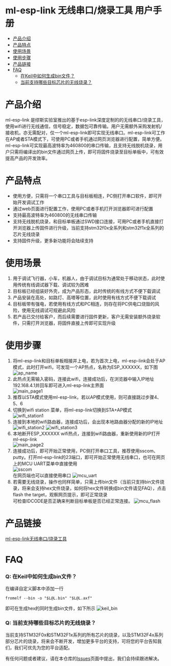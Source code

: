# ml-esp-link 无线串口/烧录工具 用户手册
* [产品介绍](#产品介绍) 
* [产品特点](#产品特点)
* [使用场景](#使用场景)
* [使用步骤](#使用步骤)
* [产品链接](#产品链接)
* [FAQ](#faq)
    * [在Keil中如何生成bin文件？](#q-在keil中如何生成bin文件)
    * [当前支持哪些目标芯片的无线烧录？](#q-当前支持哪些目标芯片的无线烧录)
    
# 产品介绍
ml-esp-link 是缪斯实验室推出的基于esp-link深度定制的的无线串口/烧录工具，使用wifi进行无线通信，信号稳定，数据包可靠传输。用户无需额外采购发射机/接收机，亦无需配对，仅一个ml-esp-link即可实现无线串口。ml-esp-link可工作在AP或者STA模式下，可使用PC或者手机通过网页浏览器进行配置，简单方便。ml-esp-link可实现最高波特率为460800的串口传输，且支持无线脱机烧录，用户只需将编译出的bin文件通过网页上传，即可将固件烧录至目标单板中，可有效提高产品的开发效率。

# 产品特点
- 使用方便，只需将一个串口工具与目标板相连，PC侧打开串口软件，即可开始开发调试工作
- 通过web页面进行配置工作，使用PC或者手机打开浏览器即可进行配置
- 支持最高波特率为460800的无线串口传输
- 支持无线脱机烧录，和目标单板通过SWD接口连接，可用PC或者手机直接打开浏览器上传固件进行升级，当前支持stm32f0x全系列和stm32f1x全系列的芯片无线烧录
- 支持固件升级，更多新功能将会陆续支持


# 使用场景
1. 用于调试飞行器，小车，机器人，由于调试目标为通常处于移动状态，此时使用传统有线调试器下载、调试较为困难
2. 目标板已经组装好外壳，成为产品形态，此时传统的有线方式不便下载调试
3. 产品安装在高处，如路灯、高塔等位置，此时使用有线方式不便下载调试
4. 目标板带有强电，若使用有线方式和PC相连，则存在将PC供电口烧毁的风险，使用无线调试可规避此风险
4. 若产品已交付给客户，而后续需要进行固件更新，客户无需安装额外烧录软件，只需打开浏览器，将固件直接上传即可实现升级


# 使用步骤
1. 将ml-esp-link和目标单板相接并上电，若为首次上电，ml-esp-link会处于AP模式，此时打开wifi，可发现一个AP热点，名称为ESP_XXXXXX，如下图  
![ap_name](https://github.com/wuxx/ml-esp-link/blob/master/doc/ap_name.png)
2. 此热点无需输入密码，连接此wifi，连接成功后，在浏览器中输入IP地址 192.168.4.1并回车即可进入ml-esp-link主界面  
![main_page1](https://github.com/wuxx/ml-esp-link/blob/master/doc/main_page1.png)
3. 推荐以STA模式使用ml-esp-link，若以AP模式使用，则可直接跳过步骤4、5、6  
4. 切换到wifi station 菜单，将ml-esp-link切换到STA+AP模式  
![wifi_station1](https://github.com/wuxx/ml-esp-link/blob/master/doc/wifi_station1.png)
5. 连接到本地的wifi路由器，连接成功后，会出现本地路由器分配的新的IP地址  
![wifi_station2](https://github.com/wuxx/ml-esp-link/blob/master/doc/wifi_station2.png)
![wifi_station3](https://github.com/wuxx/ml-esp-link/blob/master/doc/wifi_station3.png)
6. 本地断开ESP_XXXXXX wifi热点，连接到wifi路由器，重新使用新的IP打开ml-esp-link  
![main_page2](https://github.com/wuxx/ml-esp-link/blob/master/doc/main_page2.png)
7. 连接成功后，即可开始正常使用，PC侧打开串口工具，推荐使用sscom、putty。打开ml-esp-link的23端口，即可开始正常使用无线串口，也可在网页上的MCU UART菜单中直接使用  
![sscom](https://github.com/wuxx/ml-esp-link/blob/master/doc/sscom.png)  
在网页端也可以直接使用串口
![mcu_uart](https://github.com/wuxx/ml-esp-link/blob/master/doc/mcu_uart.png)  
5. 若需要无线烧录，操作也同样简单，只需上传bin文件（当前只支持bin文件烧录，将来会支持hex文件烧录，如何将hex文件转换成bin文件请见FAQ），点击 flash the target，观察网页提示，即可正常烧录  
可检查IDCODE是否正确来判断目标单板是否已经正常连接。
![mcu_flash](https://github.com/wuxx/ml-esp-link/blob/master/doc/mcu_flash.png)

# 产品链接
[ml-esp-link无线串口/烧录工具](https://item.taobao.com/item.htm?spm=a1z10.1-c-s.w4004-21349689053.3.4f8d20f8MryK8Q&id=596673065140)

# FAQ
### Q: 在Keil中如何生成bin文件？  
在编译自定义脚本中添加一行
```
fromelf --bin -o "$L@L.bin" "$L@L.axf"
```
即可在生成hex的同时生成bin文件，如下所示
![keil_bin](https://github.com/wuxx/ml-esp-link/blob/master/doc/keil_bin.png)

### Q: 当前支持哪些目标芯片的无线烧录？
当前支持STM32F0x和STM32F1x系列的所有芯片的烧录，以及STM32F4x系列部分芯片的烧录，将来会不断开发，增加更多平台的支持，可将您的平台告知我们，我们可优先为您的平台适配。

有任何问题或者建议，请在本仓库的[Issues](https://github.com/wuxx/ml-esp-link/issues)页面中提出，我们会持续跟进解决。
